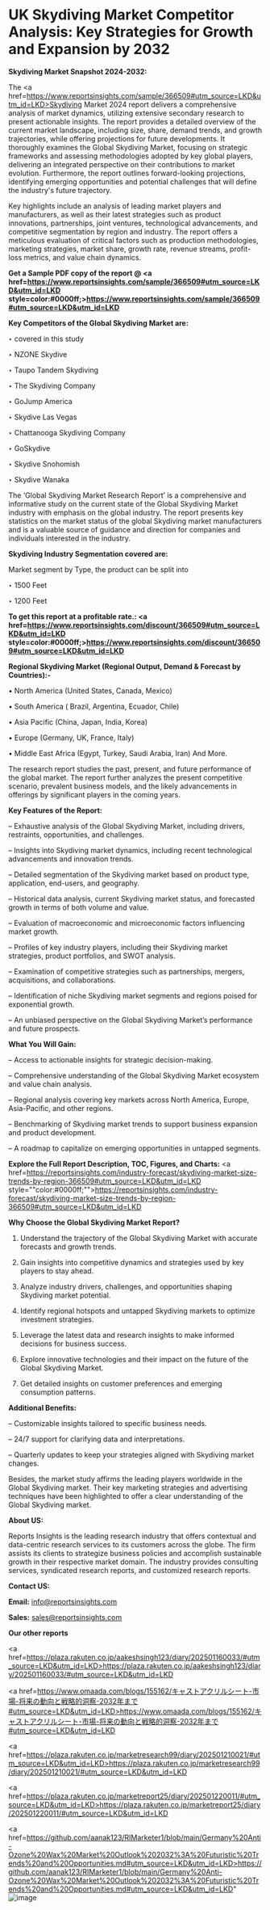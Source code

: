 # UK Skydiving Market Competitor Analysis: Key Strategies for Growth and Expansion by 2032

<strong>Skydiving Market Snapshot 2024-2032:</strong>

The <a href=https://www.reportsinsights.com/sample/366509#utm_source=LKD&utm_id=LKD>Skydiving Market 2024 report</a> delivers a comprehensive analysis of market dynamics, utilizing extensive secondary research to present actionable insights. The report provides a detailed overview of the current market landscape, including size, share, demand trends, and growth trajectories, while offering projections for future developments. It thoroughly examines the Global Skydiving Market, focusing on strategic frameworks and assessing methodologies adopted by key global players, delivering an integrated perspective on their contributions to market evolution. Furthermore, the report outlines forward-looking projections, identifying emerging opportunities and potential challenges that will define the industry's future trajectory.

Key highlights include an analysis of leading market players and manufacturers, as well as their latest strategies such as product innovations, partnerships, joint ventures, technological advancements, and competitive segmentation by region and industry. The report offers a meticulous evaluation of critical factors such as production methodologies, marketing strategies, market share, growth rate, revenue streams, profit-loss metrics, and value chain dynamics.

<strong>Get a Sample PDF copy of the report @ <a href=https://www.reportsinsights.com/sample/366509#utm_source=LKD&utm_id=LKD style=color:#0000ff;>https://www.reportsinsights.com/sample/366509#utm_source=LKD&utm_id=LKD</a></strong>

<strong>Key Competitors of the Global Skydiving Market are:</strong>

‣ covered in this study

‣ NZONE Skydive

‣ Taupo Tandem Skydiving

‣ The Skydiving Company

‣ GoJump America

‣ Skydive Las Vegas

‣ Chattanooga Skydiving Company

‣ GoSkydive

‣ Skydive Snohomish

‣ Skydive Wanaka

The ‘Global Skydiving Market Research Report’ is a comprehensive and informative study on the current state of the Global Skydiving Market industry with emphasis on the global industry. The report presents key statistics on the market status of the global Skydiving market manufacturers and is a valuable source of guidance and direction for companies and individuals interested in the industry.

<strong>Skydiving Industry Segmentation covered are:</strong>

Market segment by Type, the product can be split into

‣ 1500 Feet

‣ 1200 Feet

<strong>To get this report at a profitable rate.: <a href=https://www.reportsinsights.com/discount/366509#utm_source=LKD&utm_id=LKD style=color:#0000ff;>https://www.reportsinsights.com/discount/366509#utm_source=LKD&utm_id=LKD</a></strong>

<strong>Regional Skydiving Market (Regional Output, Demand &amp; Forecast by Countries):-</strong>

• North America (United States, Canada, Mexico)

• South America ( Brazil, Argentina, Ecuador, Chile)

• Asia Pacific (China, Japan, India, Korea)

• Europe (Germany, UK, France, Italy)

• Middle East Africa (Egypt, Turkey, Saudi Arabia, Iran) And More.

The research report studies the past, present, and future performance of the global market. The report further analyzes the present competitive scenario, prevalent business models, and the likely advancements in offerings by significant players in the coming years.

<strong>Key Features of the Report:</strong>

– Exhaustive analysis of the Global Skydiving Market, including drivers, restraints, opportunities, and challenges.

– Insights into Skydiving market dynamics, including recent technological advancements and innovation trends.

– Detailed segmentation of the Skydiving market based on product type, application, end-users, and geography.

– Historical data analysis, current Skydiving market status, and forecasted growth in terms of both volume and value.

– Evaluation of macroeconomic and microeconomic factors influencing market growth.

– Profiles of key industry players, including their Skydiving market strategies, product portfolios, and SWOT analysis.

– Examination of competitive strategies such as partnerships, mergers, acquisitions, and collaborations.

– Identification of niche Skydiving market segments and regions poised for exponential growth.

– An unbiased perspective on the Global Skydiving Market’s performance and future prospects.

<strong>What You Will Gain:</strong>

– Access to actionable insights for strategic decision-making.

– Comprehensive understanding of the Global Skydiving Market ecosystem and value chain analysis.

– Regional analysis covering key markets across North America, Europe, Asia-Pacific, and other regions.

– Benchmarking of Skydiving market trends to support business expansion and product development.

– A roadmap to capitalize on emerging opportunities in untapped segments.

<strong>Explore the Full Report Description, TOC, Figures, and Charts:</strong>
<a href=https://reportsinsights.com/industry-forecast/skydiving-market-size-trends-by-region-366509#utm_source=LKD&utm_id=LKD style=""color:#0000ff;"">https://reportsinsights.com/industry-forecast/skydiving-market-size-trends-by-region-366509#utm_source=LKD&utm_id=LKD</a>

<strong>Why Choose the Global Skydiving Market Report?</strong>

1. Understand the trajectory of the Global Skydiving Market with accurate forecasts and growth trends.

2. Gain insights into competitive dynamics and strategies used by key players to stay ahead.

3. Analyze industry drivers, challenges, and opportunities shaping Skydiving market potential.

4. Identify regional hotspots and untapped Skydiving markets to optimize investment strategies.

5. Leverage the latest data and research insights to make informed decisions for business success.

6. Explore innovative technologies and their impact on the future of the Global Skydiving Market.

7. Get detailed insights on customer preferences and emerging consumption patterns.

<strong>Additional Benefits:</strong>

– Customizable insights tailored to specific business needs.

– 24/7 support for clarifying data and interpretations.

– Quarterly updates to keep your strategies aligned with Skydiving market changes.

Besides, the market study affirms the leading players worldwide in the Global Skydiving market. Their key marketing strategies and advertising techniques have been highlighted to offer a clear understanding of the Global Skydiving market.

<strong><strong>About US</strong>:</strong>

Reports Insights is the leading research industry that offers contextual and data-centric research services to its customers across the globe. The firm assists its clients to strategize business policies and accomplish sustainable growth in their respective market domain. The industry provides consulting services, syndicated research reports, and customized research reports.

<strong>Contact US:</strong>

<p class=><b>Email:</b> <a href=mailto:info@reportsinsights.com>info@reportsinsights.com</a></p>
<p class=><b>Sales:</b> <a href=mailto:sales@reportsinsights.com>sales@reportsinsights.com</a></p>

<strong>Our other reports</strong>

<a href=https://plaza.rakuten.co.jp/aakeshsingh123/diary/202501160033/#utm_source=LKD&utm_id=LKD>https://plaza.rakuten.co.jp/aakeshsingh123/diary/202501160033/#utm_source=LKD&utm_id=LKD</a>

<a href=https://www.omaada.com/blogs/155162/キャストアクリルシート-市場-将来の動向と戦略的洞察-2032年まで#utm_source=LKD&utm_id=LKD>https://www.omaada.com/blogs/155162/キャストアクリルシート-市場-将来の動向と戦略的洞察-2032年まで#utm_source=LKD&utm_id=LKD</a>

<a href=https://plaza.rakuten.co.jp/marketresearch99/diary/202501210021/#utm_source=LKD&utm_id=LKD>https://plaza.rakuten.co.jp/marketresearch99/diary/202501210021/#utm_source=LKD&utm_id=LKD</a>

<a href=https://plaza.rakuten.co.jp/marketreport25/diary/202501220011/#utm_source=LKD&utm_id=LKD>https://plaza.rakuten.co.jp/marketreport25/diary/202501220011/#utm_source=LKD&utm_id=LKD</a>

<a href=https://github.com/aanak123/RIMarketer1/blob/main/Germany%20Anti-Ozone%20Wax%20Market%20Outlook%202032%3A%20Futuristic%20Trends%20and%20Opportunities.md#utm_source=LKD&utm_id=LKD>https://github.com/aanak123/RIMarketer1/blob/main/Germany%20Anti-Ozone%20Wax%20Market%20Outlook%202032%3A%20Futuristic%20Trends%20and%20Opportunities.md#utm_source=LKD&utm_id=LKD</a>"
![image](https://github.com/user-attachments/assets/2d838510-3125-4d02-ab13-6502da57b251)
